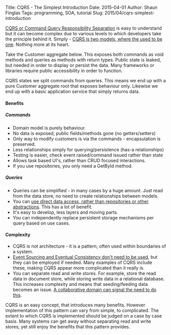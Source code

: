 Title: CQRS - The Simplest Introduction
Date: 2015-04-01
Author: Shaun Finglas
Tags: programming, SOA, tutorial
Slug: 2015/04/cqrs-simplest-introduction

[CQRS or Command Query Responsibility
Separation](http://martinfowler.com/bliki/CQRS.html) is easy to
understand but it can become complex due to various levels to which
developers take the principle behind it. Simply - [CQRS is two models,
where the used to be
one](http://codebetter.com/gregyoung/2010/02/16/cqrs-task-based-uis-event-sourcing-agh/).
Nothing more at its heart.

Take the Customer aggregate below. This exposes both commands as void
methods and queries as methods with return types. Public state is
leaked, but needed in order to display or persist the data. Many
frameworks or libraries require public accessibility in order to
function.

<script src="https://gist.github.com/Finglas/c1d94351de393f782435.js"></script>
CQRS states we split commands from queries. This means we end up with a
pure Customer aggregate root that exposes behaviour only. Likewise we
end up with a basic application service that simply returns data.

<script src="https://gist.github.com/Finglas/dd2ff5c706847c3f4734.js"></script>
#### Benefits

##### Commands

-   Domain model is purely behaviour.
-   No data is exposed, public fields/methods gone (no getters/setters)
-   Only way to modify customers is via the commands - encapsulation is
    preserved.
-   Less relationships simply for querying/persistence (has-a
    relationships)
-   Testing is easier, check event raised/command issued rather than
    state
-   Allows task based UI's, rather than CRUD focused interactions.
-   If you use repositories, you only need a GetById method.

##### Queries

-   Queries can be simplified - in many cases by a huge amount. Just
    read from the data store, no need to create relationships between
    models.
-   You can [use direct data access, rather than repositories or other
    abstractions](http://blog.shaunfinglas.co.uk/2015/01/abstract-data-use-not-data-access.html).
    This has a lot of benefit.
-   It's easy to develop, less layers and moving parts.
-   You can independently replace persistent storage mechanisms per
    query based on use cases.

#### Complexity

-   CQRS is not architecture - it is a pattern, often used within
    boundaries of a system.
-   [Event Sourcing and Eventual Consistency don't need to be
    used](https://lostechies.com/jimmybogard/2012/08/22/busting-some-cqrs-myths/),
    but they can be employed if needed. Many examples of CQRS include
    these, making CQRS appear more complicated than it really is.
-   You can separate read and write stores. For example, store the read
    data in document store, while storing write data in a relational
    database. This increases complexity and means that seeding/feeding
    data becomes an issue. [A collaborative domain can signal the need
    to do this](http://www.udidahan.com/2011/04/22/when-to-avoid-cqrs/).

CQRS is an easy concept, that introduces many benefits. However
implementation of this pattern can vary from simple, to complicated. The
extent to which CQRS is implemented should be judged on a case by case
basis. Many systems can get away without separating read and write
stores, yet still enjoy the benefits that this pattern provides.